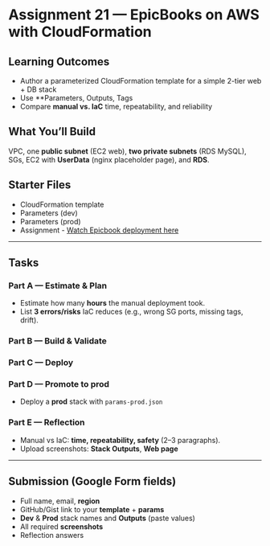 # Assignment 21 — EpicBooks on AWS with CloudFormation

## Learning Outcomes

* Author a parameterized CloudFormation template for a simple 2-tier web + DB stack
* Use **Parameters, Outputs, Tags
* Compare **manual vs. IaC** time, repeatability, and reliability

## What You’ll Build

VPC, one **public subnet** (EC2 web), **two private subnets** (RDS MySQL), SGs, EC2 with **UserData** (nginx placeholder page), and **RDS**.

## Starter Files 

* CloudFormation template
* Parameters (dev)
* Parameters (prod)
* Assignment - [Watch Epicbook deployment here](https://www.youtube.com/watch?v=LMlSmHM8QlU&t=15961s) 

---

## Tasks

### Part A — Estimate & Plan

* Estimate how many **hours** the manual deployment took.
* List **3 errors/risks** IaC reduces (e.g., wrong SG ports, missing tags, drift).

### Part B — Build & Validate


### Part C — Deploy


### Part D — Promote to **prod**

* Deploy a **prod** stack with `params-prod.json`

### Part E — Reflection

* Manual vs IaC: **time, repeatability, safety** (2–3 paragraphs).
* Upload screenshots: **Stack Outputs**, **Web page**

---

## Submission (Google Form fields)

* Full name, email, **region**
* GitHub/Gist link to your **template** + **params**
* **Dev** & **Prod** stack names and **Outputs** (paste values)
* All required **screenshots**
* Reflection answers
